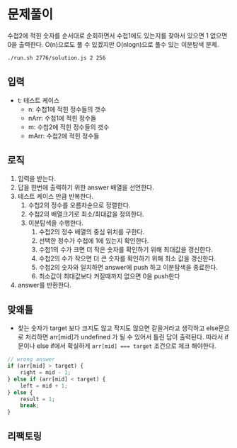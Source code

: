 # 문제풀이

수첩2에 적힌 숫자를 순서대로 순회하면서 수첩1에도 있는지를 찾아서 있으면 1 없으면 0을 출력한다. O(n)으로도 풀 수 있겠지만 O(nlogn)으로 풀수 있는 이분탐색 문제.

```bash
./run.sh 2776/solution.js 2 256
```

## 입력

- t: 테스트 케이스
  - n: 수첩1에 적힌 정수들의 갯수
  - nArr: 수첩1에 적힌 정수들
  - m: 수첩2에 적힌 정수들의 갯수
  - mArr: 수첩2에 적힌 정수들

## 로직

1. 입력을 받는다.
2. 답을 한번에 출력하기 위한 answer 배열을 선언한다.
3. 테스트 케이스 만큼 반복한다.
    1. 수첩2의 정수를 오름차순으로 정렬한다.
    2. 수첩2의 배열크기로 최소/최대값을 정의한다.
    3. 이분탐색을 수행한다.
        1. 수첩2의 정수 배열의 중심 위치를 구한다.
        2. 선택한 정수가 수첩에 1에 있는지 확인한다.
        3. 수첩1의 수가 크면 더 작은 숫자를 확인하기 위해 최대값을 갱신한다.
        4. 수첩2의 수가 작으면 더 큰 숫자를 확인하기 위해 최소 값을 갱신한다.
        5. 수첩2의 숫자와 일치하면 answer에 push 하고 이분탐색을 종료한다.
        6. 최소값이 최대값보다 커질때까지 없으면 0을 push한다
4. answer를 반환한다.

## 맞왜틀

- 찾는 숫자가 target 보다 크지도 않고 작지도 않으면 같을거라고 생각하고 else문으로 처리하면 arr[mid]가 undefined 가 될 수 있어서 틀린 답이 출력된다. 따라서 if 문이나 else if에서 확실하게 `arr[mid] === target` 조건으로 체크 해야한다.

```js
// wrong answer
if (arr[mid] > target) {
    right = mid - 1;
} else if (arr[mid] < target) {
    left = mid + 1;
} else {
    result = 1;
    break;
}
```

## 리팩토링

